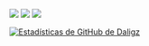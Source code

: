 ![](https://komarev.com/ghpvc/?username=Daligz&color=orange)
![](https://img.shields.io/github/followers/daligz?logo=github&color=orange)
![](https://img.shields.io/twitter/follow/daligz_?color=orange&style=plastic)


[![Estadísticas de GitHub de
Daligz](https://github-readme-stats.vercel.app/api?username=Daligz&count_private=true&show_icons=true&theme=onedark)](https://github.com/Daligz)
